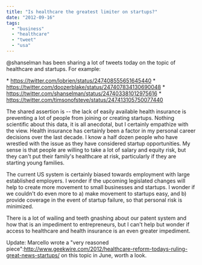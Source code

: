 ```yaml
---
title: "Is healthcare the greatest limiter on startups?"
date: "2012-09-16"
tags: 
  - "business"
  - "healthcare"
  - "tweet"
  - "usa"
---
```


@shanselman has been sharing a lot of tweets today on the topic of healthcare and startups. For example:

\* https://twitter.com/lobrien/status/247408555651645440 \* https://twitter.com/doozerblake/status/247407834130690048 \* https://twitter.com/shanselman/status/247403381012975616 \* https://twitter.com/timsonofsteve/status/247413105750077440

The shared assertion is -- the lack of easily available health insurance is preventing a lot of people from joining or creating startups. Nothing scientific about this data, it is all anecdotal, but I certainly empathize with the view. Health insurance has certainly been a factor in my personal career decisions over the last decade. I know a half dozen people who have wrestled with the issue as they have considered startup opportunities. My sense is that people are willing to take a lot of salary and equity risk, but they can't put their family's healthcare at risk, particularly if they are starting young families.

The current US system is certainly biased towards employment with large established employers. I wonder if the upcoming legislated changes will help to create more movement to small businesses and startups. I wonder if we couldn't do even more to a) make movement to startups easy, and b) provide coverage in the event of startup failure, so that personal risk is minimized.

There is a lot of wailing and teeth gnashing about our patent system and how that is an impediment to entrepreneurs, but I can't help but wonder if access to healthcare and health insurance is an even greater impediment.

Update: Marcello wrote a "very reasoned piece":http://www.geekwire.com/2012/healthcare-reform-todays-ruling-great-news-startups/ on this topic in June, worth a look.

